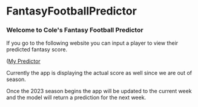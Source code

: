 # FantasyFootballPredictor

### Welcome to Cole's Fantasy Football Predictor 

If you go to the following website you can input a player to view their predicted fantasy score.

([My Predictor]([https://link-url-here.org](https://colerelfstrom-fantasyfootballpredictor-home-page-8x58sc.streamlit.app/))

Currently the app is displaying the actual score as well since we are out of season. 

Once the 2023 season begins the app will be updated to the current week and the model will return a prediction for the next week.

